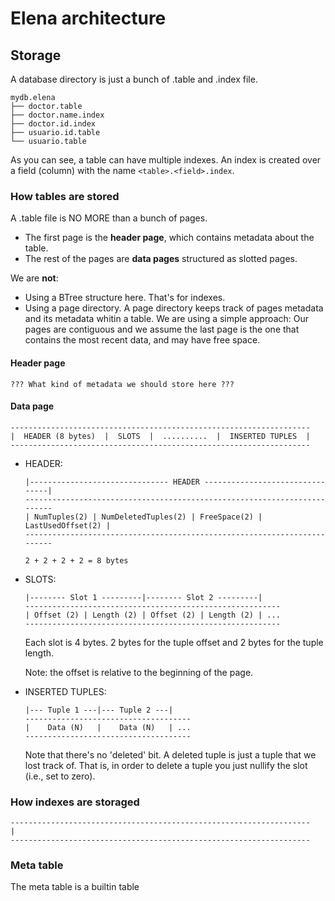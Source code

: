 # Elena architecture

## Storage

A database directory is just a bunch of .table and .index file.

```text
mydb.elena
├── doctor.table
├── doctor.name.index
├── doctor.id.index
├── usuario.id.table
└── usuario.table
```

As you can see, a table can have multiple indexes. An index is created over a field (column) with
the name `<table>.<field>.index`.

### How tables are stored

A .table file is NO MORE than a bunch of pages.

- The first page is the **header page**, which contains metadata about the table.
- The rest of the pages are **data pages** structured as slotted pages.

We are **not**:

- Using a BTree structure here. That's for indexes.
- Using a page directory. A page directory keeps track of pages metadata and its metadata whitin a table.
  We are using a simple approach: Our pages are contiguous and we assume the last page is the one
  that contains the most recent data, and may have free space.

#### Header page

```text
??? What kind of metadata we should store here ???
```

#### Data page

```text
-------------------------------------------------------------------
|  HEADER (8 bytes)  |  SLOTS  |  ..........  |  INSERTED TUPLES  |
-------------------------------------------------------------------
```

- HEADER:

    ```text
    |------------------------------- HEADER --------------------------------|
    -------------------------------------------------------------------------
    | NumTuples(2) | NumDeletedTuples(2) | FreeSpace(2) | LastUsedOffset(2) |
    -------------------------------------------------------------------------

    2 + 2 + 2 + 2 = 8 bytes
    ```

- SLOTS:

    ```text
    |-------- Slot 1 ---------|-------- Slot 2 ---------|
    ---------------------------------------------------------
    | Offset (2) | Length (2) | Offset (2) | Length (2) | ...
    ---------------------------------------------------------
    ```

    Each slot is 4 bytes. 2 bytes for the tuple offset and 2 bytes for the tuple length.

    Note: the offset is relative to the beginning of the page.

- INSERTED TUPLES:

    ```text
    |--- Tuple 1 ---|--- Tuple 2 ---|
    -------------------------------------
    |    Data (N)   |    Data (N)   | ...
    -------------------------------------
    ```

    Note that there's no 'deleted' bit. A deleted tuple is just a tuple that we lost track of.
    That is, in order to delete a tuple you just nullify the slot (i.e., set to zero).

### How indexes are storaged

```text
-------------------------------------------------------------------
|
-------------------------------------------------------------------
```

### Meta table

The meta table is a builtin table

<!--
Good ideas but not planned:

- To automatically create a Hash index for every @unique column.
-->

